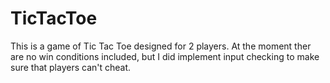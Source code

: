 # TicTacToe
This is a game of Tic Tac Toe designed for 2 players. At the moment ther are no win conditions included, but I did implement input checking to make sure that players can't cheat.
